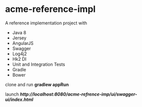 # acme-reference-impl

A reference implementation project with 

- Java 8
- Jersey
- AngularJS
- Swagger
- Log4j2
- Hk2 DI
- Unit and Integration Tests
- Gradle
- Bower

clone and run **gradlew appRun**

launch ***http://localhost:8080/acme-refrence-imp/ui/swagger-ui/index.html***
